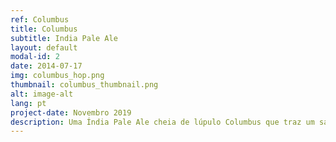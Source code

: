 ```yaml
---
ref: Columbus
title: Columbus
subtitle: India Pale Ale
layout: default
modal-id: 2
date: 2014-07-17
img: columbus_hop.png
thumbnail: columbus_thumbnail.png
alt: image-alt
lang: pt
project-date: Novembro 2019
description: Uma Índia Pale Ale cheia de lúpulo Columbus que traz um sabor aromático. Perfeita para os amantes de cervejas amargas.
---
```

